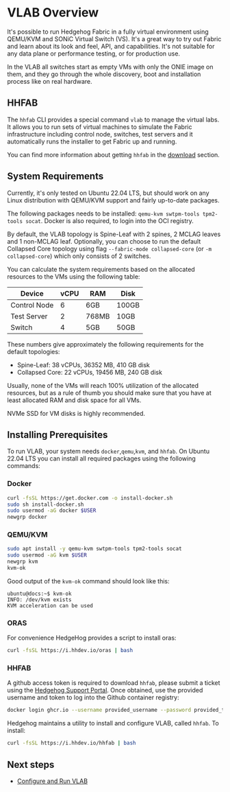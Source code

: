 # VLAB Overview

It's possible to run Hedgehog Fabric in a fully virtual environment using QEMU/KVM and SONiC Virtual Switch (VS). It's
a great way to try out Fabric and learn about its look and feel, API, and capabilities. It's not suitable for any
data plane or performance testing, or for production use.

In the VLAB all switches start as empty VMs with only the ONIE image on them, and they go through the whole discovery,
boot and installation process like on real hardware.

## HHFAB

The `hhfab` CLI provides a special command `vlab` to manage the virtual labs. It allows you to run sets of virtual
machines to simulate the Fabric infrastructure including control node, switches, test servers and it automatically runs
the installer to get Fabric up and running.

You can find more information about getting `hhfab` in the [download](../getting-started/download.md) section.

## System Requirements

Currently, it's only tested on Ubuntu 22.04 LTS, but should work on any Linux distribution with QEMU/KVM support and fairly
up-to-date packages.

The following packages needs to be installed: `qemu-kvm swtpm-tools tpm2-tools socat`. Docker is also required, to login
into the OCI registry.

By default, the VLAB topology is Spine-Leaf with 2 spines, 2 MCLAG leaves and 1 non-MCLAG leaf. Optionally, you can
choose to run the default Collapsed Core topology using flag `--fabric-mode collapsed-core` (or `-m collapsed-core`)
which only consists of 2 switches.

You can calculate the system requirements based on the allocated resources to the VMs using the following table:

| Device | vCPU | RAM | Disk |
| --- | --- | --- | --- |
| Control Node | 6 | 6GB | 100GB |
| Test Server | 2 | 768MB | 10GB |
| Switch | 4 | 5GB | 50GB |

These numbers give approximately the following requirements for the default topologies:

* Spine-Leaf: 38 vCPUs, 36352 MB, 410 GB disk
* Collapsed Core: 22 vCPUs, 19456 MB, 240 GB disk

Usually, none of the VMs will reach 100% utilization of the allocated resources, but as a rule of thumb you should make
sure that you have at least allocated RAM and disk space for all VMs.

NVMe SSD for VM disks is highly recommended.

## Installing Prerequisites

To run VLAB, your system needs `docker`,`qemu`,`kvm`, and `hhfab`. On Ubuntu 22.04 LTS you can install all required packages using the following commands:

### Docker

```bash
curl -fsSL https://get.docker.com -o install-docker.sh
sudo sh install-docker.sh
sudo usermod -aG docker $USER
newgrp docker
```

### QEMU/KVM
```bash
sudo apt install -y qemu-kvm swtpm-tools tpm2-tools socat
sudo usermod -aG kvm $USER
newgrp kvm
kvm-ok
```

Good output of the `kvm-ok` command should look like this:

```console
ubuntu@docs:~$ kvm-ok
INFO: /dev/kvm exists
KVM acceleration can be used
```

### ORAS
For convenience HedgeHog provides a script to install oras:
```bash
curl -fsSL https://i.hhdev.io/oras | bash
```

### HHFAB
A github access token is required to download `hhfab`, please submit a ticket using the [Hedgehog Support Portal](https://support.githedgehog.com/). Once obtained, use the provided username and token to log into the Github container registry:
```bash
docker login ghcr.io --username provided_username --password provided_token
```
Hedgehog maintains a utility to install and configure VLAB, called `hhfab`. To install:
```bash
curl -fsSL https://i.hhdev.io/hhfab | bash
```


## Next steps

* [Configure and Run VLAB](./running.md)
